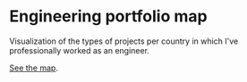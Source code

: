 # Engineering portfolio map
Visualization of the types of projects per country in which I've professionally worked as an engineer.

[See the map](https://daalgi.github.io/engineering-portfolio-map/).
